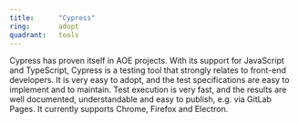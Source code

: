```yaml
---
title:      "Cypress"
ring:       adopt
quadrant:   tools
---
```


Cypress has proven itself in AOE projects.
With its support for JavaScript and TypeScript, Cypress is a testing tool that strongly relates to front-end developers.
It is very easy to adopt, and the test specifications are easy to implement and to maintain.
Test execution is very fast, and the results are well documented, understandable and easy to publish, e.g. via GitLab Pages.
It currently supports Chrome, Firefox and Electron.